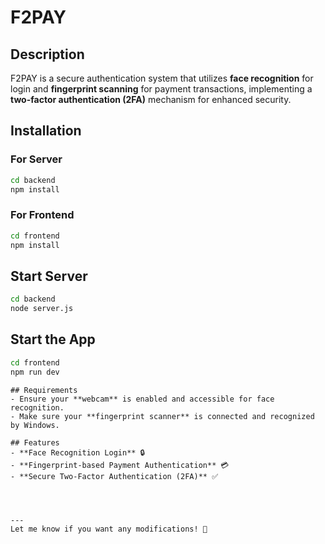 # F2PAY  

## Description  
F2PAY is a secure authentication system that utilizes **face recognition** for login and **fingerprint scanning** for payment transactions, implementing a **two-factor authentication (2FA)** mechanism for enhanced security.  

## Installation  

### For Server  
```sh  
cd backend  
npm install  
```

### For Frontend  
```sh  
cd frontend
npm install  
```
## Start Server
```sh  
cd backend
node server.js 
```
## Start the App  
```sh  
cd frontend
npm run dev  
```

```
## Requirements  
- Ensure your **webcam** is enabled and accessible for face recognition.  
- Make sure your **fingerprint scanner** is connected and recognized by Windows.  

## Features  
- **Face Recognition Login** 🔒  
- **Fingerprint-based Payment Authentication** 💳  
- **Secure Two-Factor Authentication (2FA)** ✅  




---  
Let me know if you want any modifications! 🚀  
